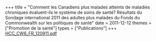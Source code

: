 +++
title = "Comment les Canadiens plus malades atteints de maladies chroniques évaluent-ils le système de soins de santé?  Résultats du Sondage international 2011 des adultes plus malades du Fonds du Commonwealth sur les politiques de santé"
date = 2011-12-12
themes = ["Promotion de la santé"]
types = ["Publications"]
+++
[HCC\_CW6\_FR\_120911.pdf](/files/HCC_CW6_FR_120911.pdf)
